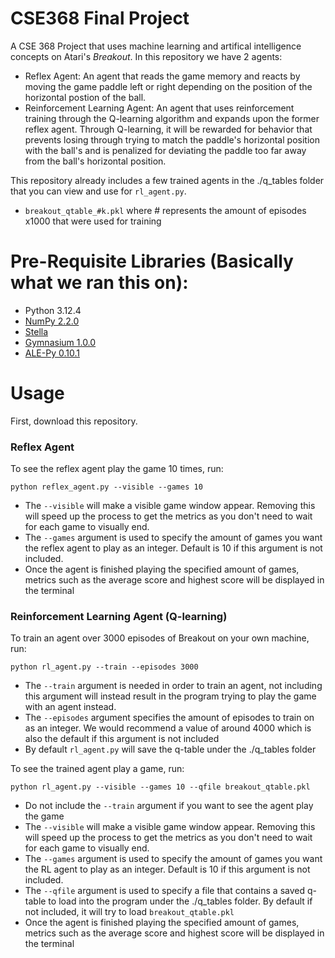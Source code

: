 # CSE368 Final Project
A CSE 368 Project that uses machine learning and artifical intelligence concepts on Atari's _Breakout_. In this repository we have 2 agents:
- Reflex Agent: An agent that reads the game memory and reacts by moving the game paddle left or right depending on the position of the horizontal postion of the ball.
- Reinforcement Learning Agent: An agent that uses reinforcement training through the Q-learning algorithm and expands upon the former reflex agent. Through Q-learning, it will be rewarded for behavior that prevents losing through trying to match the paddle's horizontal position with the ball's and is penalized for deviating the paddle too far away from the ball's horizontal position.

This repository already includes a few trained agents in the ./q_tables folder that you can view and use for `rl_agent.py`.
- `breakout_qtable_#k.pkl` where # represents the amount of episodes x1000 that were used for training

# Pre-Requisite Libraries (Basically what we ran this on):
- Python 3.12.4
- [NumPy 2.2.0](https://numpy.org/install/)
- [Stella](https://stella-emu.github.io/)
- [Gymnasium 1.0.0](https://gymnasium.farama.org/)
- [ALE-Py 0.10.1](https://github.com/Farama-Foundation/Arcade-Learning-Environment)

# Usage
First, download this repository.
### Reflex Agent
To see the reflex agent play the game 10 times, run:
```
python reflex_agent.py --visible --games 10
```
- The `--visible` will make a visible game window appear. Removing this will speed up the process to get the metrics as you don't need to wait for each game to visually end.
- The `--games` argument is used to specify the amount of games you want the reflex agent to play as an integer. Default is 10 if this argument is not included.
- Once the agent is finished playing the specified amount of games, metrics such as the average score and highest score will be displayed in the terminal

### Reinforcement Learning Agent (Q-learning)
To train an agent over 3000 episodes of Breakout on your own machine, run:
```
python rl_agent.py --train --episodes 3000
```
- The `--train` argument is needed in order to train an agent, not including this argument will instead result in the program trying to play the game with an agent instead.
- The `--episodes` argument specifies the amount of episodes to train on as an integer. We would recommend a value of around 4000 which is also the default if this argument is not included
- By default `rl_agent.py` will save the q-table under the ./q_tables folder

To see the trained agent play a game, run:
```
python rl_agent.py --visible --games 10 --qfile breakout_qtable.pkl
```
- Do not include the `--train` argument if you want to see the agent play the game
- The `--visible` will make a visible game window appear. Removing this will speed up the process to get the metrics as you don't need to wait for each game to visually end.
- The `--games` argument is used to specify the amount of games you want the RL agent to play as an integer. Default is 10 if this argument is not included.
- The `--qfile` argument is used to specify a file that contains a saved q-table to load into the program under the ./q_tables folder. By default if not included, it will try to load `breakout_qtable.pkl`
- Once the agent is finished playing the specified amount of games, metrics such as the average score and highest score will be displayed in the terminal

